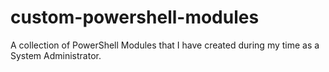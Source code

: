 # custom-powershell-modules

A collection of PowerShell Modules that I have created during my time as a System Administrator.
